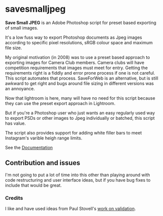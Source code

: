 # savesmalljpeg

**Save Small JPEG** is an Adobe Photoshop script for preset based exporting of small images.

It's a low fuss way to export Photoshop documents as Jpeg images according to specific pixel resolutions, sRGB colour space and maximum file size.

My original motivation (in 2008) was to use a preset based approach to exporting images for Camera Club members. Camera clubs will have competition requirements that images must meet for entry. Getting the requirements right is a fiddly and error prone process if one is not careful. This script automates that process.  SaveForWeb is an alternative, but is still awkward to get right and bugs around file sizing in different versions was an annoyance.

Now that lightroom is here, many will have no need for this script because they can use the preset export approach in Lightroom.

But if you're a Photoshop user who just wants an easy regularly used way to export PSDs or other images to Jpeg individually or batched, this script has value.

The script also provides support for adding white filler bars to meet Instagram's varible heigh range limits.

See the [Documentation](https://codebybrett.github.io/savesmalljpeg/)

## Contribution and issues

I'm not going to put a lot of time into this other than playing around with code restructuring and user interface ideas, but if you have bug fixes to include that would be great.

### Credits

I like and have used ideas from Paul Stovell's [work on validation](https://www.codeproject.com/Articles/14178/Delegates-and-Business-Objects).